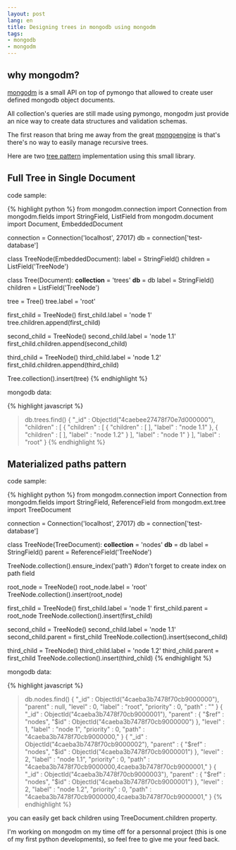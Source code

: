 ```yaml
---
layout: post
lang: en
title: Designing trees in mongodb using mongodm
tags:
- mongodb
- mongodm
---
```


## why mongodm?

[mongodm](https://github.com/jeanphix/mongodm) is a small API on top of pymongo that allowed to create user defined mongodb object documents.

All collection's queries are still made using pymongo, mongodm just provide an nice way to create data structures and validation schemas.

The first reason that bring me away from the great [mongoengine](http://mongoengine.org/) is that's there's no way to easily manage recursive trees.

Here are two [tree pattern](http://www.mongodb.org/display/DOCS/Trees+in+MongoDB) implementation using this small library.

## Full Tree in Single Document

code sample:

{% highlight python %}
from mongodm.connection import Connection
from mongodm.fields import StringField, ListField
from mongodm.document import Document, EmbeddedDocument


connection = Connection('localhost', 27017)
db = connection['test-database']


class TreeNode(EmbeddedDocument):
    label = StringField()
    children = ListField('TreeNode')


class Tree(Document):
    __collection__ = 'trees'
    __db__ = db
    label = StringField()
    children = ListField('TreeNode')


tree = Tree()
tree.label = 'root'


first_child = TreeNode()
first_child.label = 'node 1'
tree.children.append(first_child)


second_child = TreeNode()
second_child.label = 'node 1.1'
first_child.children.append(second_child)


third_child = TreeNode()
third_child.label = 'node 1.2'
first_child.children.append(third_child)


Tree.collection().insert(tree)
{% endhighlight %}

mongodb data:

{% highlight javascript %}
> db.trees.find()
{ "_id" : ObjectId("4caebee27478f70e7d000000"), "children" : [
        {
                "children" : [
                        {
                                "children" : [ ],
                                "label" : "node 1.1"
                        },
                        {
                                "children" : [ ],
                                "label" : "node 1.2"
                        }
                ],
                "label" : "node 1"
        }
], "label" : "root" }
{% endhighlight %}

## Materialized paths pattern

code sample:

{% highlight python %}
from mongodm.connection import Connection
from mongodm.fields import StringField, ReferenceField
from mongodm.ext.tree import TreeDocument


connection = Connection('localhost', 27017)
db = connection['test-database']


class TreeNode(TreeDocument):
    __collection__ = 'nodes'
    __db__ = db
    label = StringField()
    parent = ReferenceField('TreeNode')


TreeNode.collection().ensure_index('path') #don't forget to create index on path field


root_node = TreeNode()
root_node.label = 'root'
TreeNode.collection().insert(root_node)


first_child = TreeNode()
first_child.label = 'node 1'
first_child.parent = root_node
TreeNode.collection().insert(first_child)


second_child = TreeNode()
second_child.label = 'node 1.1'
second_child.parent = first_child
TreeNode.collection().insert(second_child)


third_child = TreeNode()
third_child.label = 'node 1.2'
third_child.parent = first_child
TreeNode.collection().insert(third_child)
{% endhighlight %}

mongodb data:

{% highlight javascript %}
> db.nodes.find()
{ "_id" : ObjectId("4caeba3b7478f70cb9000000"), "parent" : null, "level" : 0, "label" : "root", "priority" : 0, "path" : "" }
{ "_id" : ObjectId("4caeba3b7478f70cb9000001"), "parent" : { "$ref" : "nodes", "$id" : ObjectId("4caeba3b7478f70cb9000000") }, "level" : 1, "label" : "node 1", "priority" : 0, "path" : "4caeba3b7478f70cb9000000," }
{ "_id" : ObjectId("4caeba3b7478f70cb9000002"), "parent" : { "$ref" : "nodes", "$id" : ObjectId("4caeba3b7478f70cb9000001") }, "level" : 2, "label" : "node 1.1", "priority" : 0, "path" : "4caeba3b7478f70cb9000000,4caeba3b7478f70cb9000001," }
{ "_id" : ObjectId("4caeba3b7478f70cb9000003"), "parent" : { "$ref" : "nodes", "$id" : ObjectId("4caeba3b7478f70cb9000001") }, "level" : 2, "label" : "node 1.2", "priority" : 0, "path" : "4caeba3b7478f70cb9000000,4caeba3b7478f70cb9000001," }
{% endhighlight %}

you can easily get back children using TreeDocument.children property.

I'm working on mongodm on my time off for a personnal project (this is one of my first python developments), so feel free to give me your feed back.
